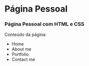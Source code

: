 # Página Pessoal
### Página Pessoal com HTML e CSS

Conteúdo da página:
* Home 
* About me 
* Portfolio 
* Contact me
